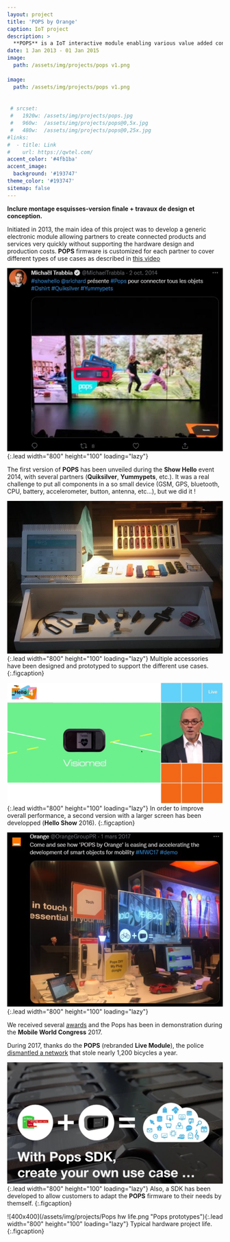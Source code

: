 ```yaml
---
layout: project
title: 'POPS by Orange'
caption: IoT project
description: >
  **POPS** is a IoT interactive module enabling various value added connected service.
date: 1 Jan 2013 - 01 Jan 2015
image: 
  path: /assets/img/projects/pops v1.png
  
image: 
  path: /assets/img/projects/pops v1.png

  
 # srcset: 
 #   1920w: /assets/img/projects/pops.jpg
 #   960w:  /assets/img/projects/pops@0,5x.jpg
 #   480w:  /assets/img/projects/pops@0,25x.jpg
#links:
#  - title: Link
#    url: https://qwtel.com/
accent_color: '#4fb1ba'
accent_image:
  background: '#193747'
theme_color: '#193747'
sitemap: false
---
```


**Inclure montage esquisses-version finale + travaux de design et conception.**


Initiated in 2013, the main idea of ​​this project was to develop a generic electronic module allowing partners to create connected products and services very quickly without supporting the hardware design and production costs.
**POPS** firmware is customized for each partner to cover different types of use cases as described in [this video](https://www.youtube.com/watch?v=IOjeBXWswa0)

![Full-width image](/assets/img/projects/Pops_Twitter_Trabbia.jpg "Pops_Twitter_Trabbia"){:.lead width="800" height="100" loading="lazy"}

The first version of **POPS** has been unveiled during the **Show Hello** event 2014, with several partners (**Quiksilver**, **Yummypets**, etc.).
It was a real challenge to put all components in a so small device (GSM, GPS, bluetooth, CPU, battery, accelerometer, button, antenna, etc...), but we did it !

![800x400](/assets/img/projects/Pops-quiksilver.jpg "Pops Quiksilver"){:.lead width="800" height="100" loading="lazy"}
Multiple accessories have been designed and prototyped to support the different use cases.
{:.figcaption}


![400x400](/assets/img/projects/Pops_Twitter_Visiomed.jpg "Pops Visiomed"){:.lead width="800" height="100" loading="lazy"}
In order to improve overall performance, a second version with a larger screen has been developped (**Hello Show** 2016).
{:.figcaption}


![400x400](/assets/img/projects/pops_Twitter_MWC17.jpg "Pops MWC2017"){:.lead width="800" height="100" loading="lazy"}

We received several [awards](/resume/#awards) and the Pops has been in demonstration during the **Mobile World Congress** 2017.


During 2017, thanks do the **POPS** (rebranded **Live Module**), the police [dismantled a network](https://www.linkedin.com/pulse/gr%C3%A2ce-au-live-module-dorange-la-police-d%C3%A9mant%C3%A8le-un-r%C3%A9seau-bretones/) that stole nearly 1,200 bicycles a year.


![400x400](/assets/img/projects/pops-SDK.jpg "Pops SDK"){:.lead width="800" height="100" loading="lazy"}
Also, a SDK has been developed to allow customers to adapt the **POPS** firmware to their needs by themself.
{:.figcaption}


![400x400](/assets/img/projects/Pops hw life.png "Pops prototypes"){:.lead width="800" height="100" loading="lazy"}
Typical hardware project life.
{:.figcaption}






